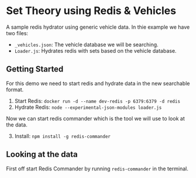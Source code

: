 # Set Theory using Redis & Vehicles
A sample redis hydrator using generic vehicle data. In thie example we have two files:

- `_vehicles.json`: The vehicle database we will be searching.
- `Loader.js`: Hydrates redis with sets based on the vehicle database. 


## Getting Started

For this demo we need to start redis and hydrate data in the new searchable format.

1) Start Redis: `docker run -d --name dev-redis -p 6379:6379 -d redis`
2) Hydrate Redis: `node --experimental-json-modules loader.js`

Now we can start redis commander which is the tool we will use to look at the data.

3) Install: `npm install -g redis-commander`

## Looking at the data

First off start Redis Commander by running `redis-commander` in the terminal.
